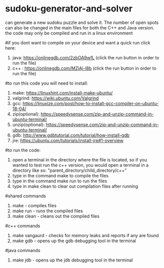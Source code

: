 # sudoku-generator-and-solver

can generate a new sudoku puzzle and solve it. The number of open spots can also be changed in the main files for both the C++ and Java version.
the code may only be compiled and run in a linux environment

#if you dont want to compile on your device and want a quick run click here:
1. java: https://onlinegdb.com/2zbOA9wfL (click the run button in order to run the file)
2. c++ : https://onlinegdb.com/MZjAj-l8b (click the run button in order to run the file)

#to run this code you will need to install: 
1. make: https://linuxhint.com/install-make-ubuntu/
2. valgrind: https://wiki.ubuntu.com/Valgrind
3. gcc: https://linuxize.com/post/how-to-install-gcc-compiler-on-ubuntu-18-04/
4. zip(optional): https://speedysense.com/zip-and-unzip-command-in-ubuntu-terminal/
5. unzip(optional): https://speedysense.com/zip-and-unzip-command-in-ubuntu-terminal/
6. gdb: http://www.gdbtutorial.com/tutorial/how-install-gdb
7. jre: https://ubuntu.com/tutorials/install-jre#1-overview


#to run the code:

1. open a terminal in the directory where the file is located, so if you wanted to test run the c++ version, you would open a terminal in a directory like so: "parent_directory/child_directory/c++"
2. type in the command make to compile the files
3. type in the command make run to run the files
4. type in make clean to clear out compilation files after running

#shared commands
1. make - compiles files
2. make run - runs the compiled files
3. make clean - cleans out the compiled files

#c++ commands
1. make vangaurd - checks for memory leaks and reports if any are found
2. make gdb - opens up the gdb debugging tool in the terminal

#java commands
1. make jdb - opens up the jdb debugging tool in the terminal
